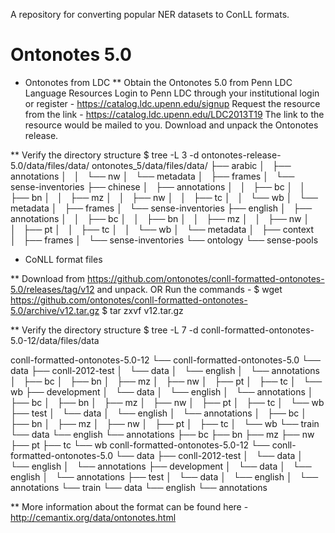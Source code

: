 A repository for converting popular NER datasets to ConLL formats.

# Ontonotes 5.0 

* Ontonotes from LDC
** Obtain the Ontonotes 5.0 from Penn LDC Language Resources
Login to Penn LDC through your institutional login or register - https://catalog.ldc.upenn.edu/signup
Request the resource from the link - https://catalog.ldc.upenn.edu/LDC2013T19
The link to the resource would be mailed to you. Download and unpack the Ontonotes release.

** Verify the directory structure 
$ tree -L 3 -d ontonotes-release-5.0/data/files/data/
ontonotes\_5/data/files/data/
├── arabic
│   ├── annotations
│   │   └── nw
│   └── metadata
│       ├── frames
│       └── sense-inventories
├── chinese
│   ├── annotations
│   │   ├── bc
│   │   ├── bn
│   │   ├── mz
│   │   ├── nw
│   │   ├── tc
│   │   └── wb
│   └── metadata
│       ├── frames
│       └── sense-inventories
├── english
│   ├── annotations
│   │   ├── bc
│   │   ├── bn
│   │   ├── mz
│   │   ├── nw
│   │   ├── pt
│   │   ├── tc
│   │   └── wb
│   └── metadata
│       ├── context
│       ├── frames
│       └── sense-inventories
└── ontology
    └── sense-pools

* CoNLL format files 

** Download from https://github.com/ontonotes/conll-formatted-ontonotes-5.0/releases/tag/v12 and unpack.
OR 
Run the commands -
$ wget https://github.com/ontonotes/conll-formatted-ontonotes-5.0/archive/v12.tar.gz
$ tar zxvf v12.tar.gz

** Verify the directory structure
$ tree -L 7 -d conll-formatted-ontonotes-5.0-12/data/files/data

conll-formatted-ontonotes-5.0-12
└── conll-formatted-ontonotes-5.0
    └── data
        ├── conll-2012-test
        │   └── data
        │       └── english
        │           └── annotations
        │               ├── bc
        │               ├── bn
        │               ├── mz
        │               ├── nw
        │               ├── pt
        │               ├── tc
        │               └── wb
        ├── development
        │   └── data
        │       └── english
        │           └── annotations
        │               ├── bc
        │               ├── bn
        │               ├── mz
        │               ├── nw
        │               ├── pt
        │               ├── tc
        │               └── wb
        ├── test
        │   └── data
        │       └── english
        │           └── annotations
        │               ├── bc
        │               ├── bn
        │               ├── mz
        │               ├── nw
        │               ├── pt
        │               ├── tc
        │               └── wb
        └── train
            └── data
                └── english
                    └── annotations
                        ├── bc
                        ├── bn
                        ├── mz
                        ├── nw
                        ├── pt
                        ├── tc
                        └── wb
conll-formatted-ontonotes-5.0-12
└── conll-formatted-ontonotes-5.0
    └── data
        ├── conll-2012-test
        │   └── data
        │       └── english
        │           └── annotations
        ├── development
        │   └── data
        │       └── english
        │           └── annotations
        ├── test
        │   └── data
        │       └── english
        │           └── annotations
        └── train
            └── data
                └── english
                    └── annotations

** More information about the format can be found here - http://cemantix.org/data/ontonotes.html 
